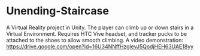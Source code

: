 # Unending-Staircase
A Virtual Reality project in Unity. The player can climb up or down stairs in a Virtual Environment. Requires HTC Vive headset, and tracker pucks to be attached to the shoes to allow smooth climbing. A video demonstration: https://drive.google.com/open?id=16U34NNffHzglevJ5QodjHEH63UAE18yy
